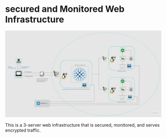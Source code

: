 # secured and Monitored Web Infrastructure

![Image of a secured and monitored infrastructure](2-secured_and_monitored_web_infrastructure.jpg)

This is a 3-server web infrastructure that is secured, monitored, and serves encrypted traffic.

